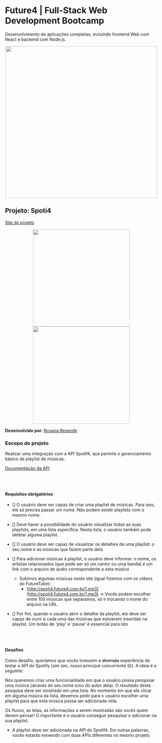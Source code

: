 # Future4 | Full-Stack Web Development Bootcamp
Desenvolvimento de aplicações completas, incluindo frontend Web com React e backend com Node.js.

<p align="center">
  <img  width='500' src='https://user-images.githubusercontent.com/45580434/74607837-f69f5e00-50ba-11ea-97e0-62fab855bcb6.png'>
</p>

## Projeto: Spoti4

[Site do projeto](xxx/)

<p align="center">
  <img  height='320' src='xxx'>
  <img  height='320' src='xxx'>
</p>


**Desenvolvido por:** [Rosana Rezende](https://www.linkedin.com/in/rosanarezende/)
<br>

### Escopo do projeto
Realizar uma integração com a API Spotif4, que permite o gerenciamento básico de playlist de músicas.
<br>

[Documentação da API](https://documenter.getpostman.com/view/4233568/SVtWvmod?version=latest)

<br><br>


#### Requisitos obrigatórios

- [] O usuário deve ser capaz de criar uma playlist de músicas. Para isso, ele só precisa passar um nome. Não podem existir playlists com o mesmo nome.
- [] Deve haver a possibilidade do usuário visualizar todas as suas playlists, em uma lista específica. Nesta lista, o usuário também pode deletar alguma playlist.
- [] O usuário deve ser capaz de visualizar os detalhes de uma playlist: o seu nome e as músicas que fazem parte dela
- [] Para adicionar músicas à playlist, o usuário deve informar: o nome, os artistas relacionados (que pode ser só um cantor ou uma banda) e um link com o arquivo de áudio correspondente a esta música
    - Subimos algumas músicas neste site (igual fizemos com os vídeos do FutureTube):
        - [http://spoti4.future4.com.br/1.mp3](http://spoti4.future4.com.br/1.mp3) → Vocês podem escolher entre 100 músicas que separamos, só ir trocando o nome do arquivo na URL.

- [] Por fim, quando o usuário abrir o detalhe da playlist, ele deve ser capaz de ouvir à cada uma das músicas que estiverem inseridas na playlist. Um botão de 'play' e 'pause' é essencial para isto

<br><br>

#### Desafios

Como desafio, queríamos que vocês tivessem a ~~diversão~~ experiência de testar a API do Spotify (sim sim, nosso principal concorrente 😢). A ideia é a seguinte:

Nós queremos criar uma funcionalidade em que o usuário possa pesquisar uma música (através do seu nome e/ou do autor dela). O resultado desta pesquisa deve ser mostrado em uma lista. No momento em que ele clicar em alguma música da lista, devemos pedir para o usuário escolher uma playlist para que esta música possa ser adicionada nela. 

Os fluxos, as telas, as informações a serem mostradas são vocês quem devem pensar! O importante é o usuário conseguir pesquisar e adicionar na sua playlist.

- A playlist deve ser adicionada na API do Spotif4. Em outras palavras, vocês estarão mexendo com duas APIs diferentes no mesmo projeto.

<br>

